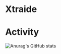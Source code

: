 # Xtraide
# Activity
![Anurag's GitHub stats](https://github-readme-stats.vercel.app/api?username=yourusername&show_icons=true&theme=radical)